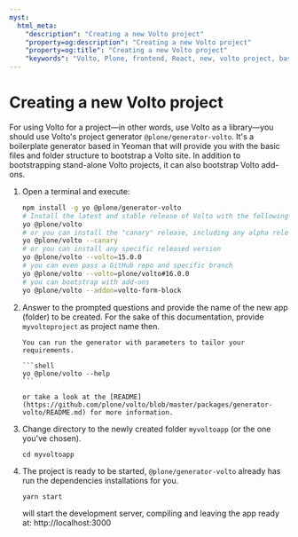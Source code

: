 ```yaml
---
myst:
  html_meta:
    "description": "Creating a new Volto project"
    "property=og:description": "Creating a new Volto project"
    "property=og:title": "Creating a new Volto project"
    "keywords": "Volto, Plone, frontend, React, new, volto project, basic"
---
```


# Creating a new Volto project

For using Volto for a project—in other words, use Volto as a library—you should use Volto's project generator `@plone/generator-volto`.
It's a boilerplate generator based in Yeoman that will provide you with the basic files and folder structure to bootstrap a Volto site.
In addition to bootstrapping stand-alone Volto projects, it can also bootstrap Volto add-ons.

1.  Open a terminal and execute:

    ```bash
    npm install -g yo @plone/generator-volto
    # Install the latest and stable release of Volto with the following command
    yo @plone/volto
    # or you can install the "canary" release, including any alpha release
    yo @plone/volto --canary
    # or you can install any specific released version
    yo @plone/volto --volto=15.0.0
    # you can even pass a GitHub repo and specific branch
    yo @plone/volto --volto=plone/volto#16.0.0
    # you can bootstrap with add-ons
    yo @plone/volto --addon=volto-form-block
    ```

2.  Answer to the prompted questions and provide the name of the new app (folder) to be created. For the sake of this documentation, provide `myvoltoproject` as project name then.

    ````{note}
    You can run the generator with parameters to tailor your requirements.

    ```shell
    yo @plone/volto --help
    ```

    or take a look at the [README](https://github.com/plone/volto/blob/master/packages/generator-volto/README.md) for more information.
    ````

3.  Change directory to the newly created folder `myvoltoapp` (or the one you've chosen).

    ```shell
    cd myvoltoapp
    ```

4.  The project is ready to be started, `@plone/generator-volto` already has run the dependencies installations for you.

    ```shell
    yarn start
    ```

    will start the development server, compiling and leaving the app ready at:
    http://localhost:3000
